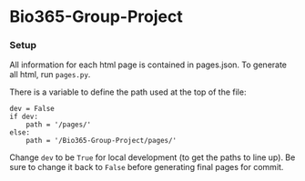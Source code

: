 # Bio365-Group-Project

### Setup
All information for each html page is contained in pages.json. To generate all html,
run `pages.py`.

There is a variable to define the path used at the top of the file:
```
dev = False
if dev:
    path = '/pages/'
else:
    path = '/Bio365-Group-Project/pages/'

```

Change `dev` to be `True` for local development (to get the paths to line up). Be sure to change
it back to `False` before generating final pages for commit.
